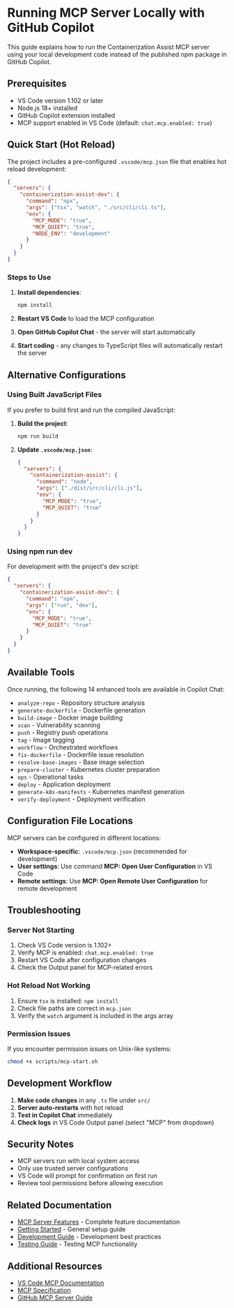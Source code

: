 # Running MCP Server Locally with GitHub Copilot

This guide explains how to run the Containerization Assist MCP server using your local development code instead of the published npm package in GitHub Copilot.

## Prerequisites

- VS Code version 1.102 or later
- Node.js 18+ installed
- GitHub Copilot extension installed
- MCP support enabled in VS Code (default: `chat.mcp.enabled: true`)

## Quick Start (Hot Reload)

The project includes a pre-configured `.vscode/mcp.json` file that enables hot reload development:

```json
{
  "servers": {
    "containerization-assist-dev": {
      "command": "npx",
      "args": ["tsx", "watch", "./src/cli/cli.ts"],
      "env": {
        "MCP_MODE": "true",
        "MCP_QUIET": "true",
        "NODE_ENV": "development"
      }
    }
  }
}
```

### Steps to Use

1. **Install dependencies**:
   ```bash
   npm install
   ```

2. **Restart VS Code** to load the MCP configuration

3. **Open GitHub Copilot Chat** - the server will start automatically

4. **Start coding** - any changes to TypeScript files will automatically restart the server

## Alternative Configurations

### Using Built JavaScript Files

If you prefer to build first and run the compiled JavaScript:

1. **Build the project**:
   ```bash
   npm run build
   ```

2. **Update `.vscode/mcp.json`**:
   ```json
   {
     "servers": {
       "containerization-assist": {
         "command": "node",
         "args": ["./dist/src/cli/cli.js"],
         "env": {
           "MCP_MODE": "true",
           "MCP_QUIET": "true"
         }
       }
     }
   }
   ```

### Using npm run dev

For development with the project's dev script:

```json
{
  "servers": {
    "containerization-assist-dev": {
      "command": "npm",
      "args": ["run", "dev"],
      "env": {
        "MCP_MODE": "true",
        "MCP_QUIET": "true"
      }
    }
  }
}
```

## Available Tools

Once running, the following 14 enhanced tools are available in Copilot Chat:

- `analyze-repo` - Repository structure analysis
- `generate-dockerfile` - Dockerfile generation
- `build-image` - Docker image building
- `scan` - Vulnerability scanning
- `push` - Registry push operations
- `tag` - Image tagging
- `workflow` - Orchestrated workflows
- `fix-dockerfile` - Dockerfile issue resolution
- `resolve-base-images` - Base image selection
- `prepare-cluster` - Kubernetes cluster preparation
- `ops` - Operational tasks
- `deploy` - Application deployment
- `generate-k8s-manifests` - Kubernetes manifest generation
- `verify-deployment` - Deployment verification

## Configuration File Locations

MCP servers can be configured in different locations:

- **Workspace-specific**: `.vscode/mcp.json` (recommended for development)
- **User settings**: Use command **MCP: Open User Configuration** in VS Code
- **Remote settings**: Use **MCP: Open Remote User Configuration** for remote development

## Troubleshooting

### Server Not Starting

1. Check VS Code version is 1.102+
2. Verify MCP is enabled: `chat.mcp.enabled: true`
3. Restart VS Code after configuration changes
4. Check the Output panel for MCP-related errors

### Hot Reload Not Working

1. Ensure `tsx` is installed: `npm install`
2. Check file paths are correct in `mcp.json`
3. Verify the `watch` argument is included in the args array

### Permission Issues

If you encounter permission issues on Unix-like systems:
```bash
chmod +x scripts/mcp-start.sh
```

## Development Workflow

1. **Make code changes** in any `.ts` file under `src/`
2. **Server auto-restarts** with hot reload
3. **Test in Copilot Chat** immediately
4. **Check logs** in VS Code Output panel (select "MCP" from dropdown)

## Security Notes

- MCP servers run with local system access
- Only use trusted server configurations
- VS Code will prompt for confirmation on first run
- Review tool permissions before allowing execution

## Related Documentation

- [MCP Server Features](../mcp-server.md) - Complete feature documentation
- [Getting Started](../getting-started.md) - General setup guide
- [Development Guide](../guides/development.md) - Development best practices
- [Testing Guide](../guides/testing.md) - Testing MCP functionality

## Additional Resources

- [VS Code MCP Documentation](https://code.visualstudio.com/docs/copilot/chat/mcp-servers)
- [MCP Specification](https://spec.modelcontextprotocol.io)
- [GitHub MCP Server Guide](https://github.blog/ai-and-ml/generative-ai/a-practical-guide-on-how-to-use-the-github-mcp-server/)